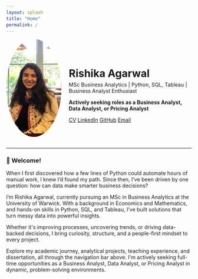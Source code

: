 ```yaml
---
layout: splash
title: "Home"
permalink: /
---
```


<div class="profile" style="display: flex; align-items: center; gap: 20px; margin-bottom: 30px;">
  <img src="assets/images/profile1.jpeg" alt="Rishika Agarwal" style="width: 150px; border-radius: 50%;">
  <div>
    <h1 style="margin-bottom: 0;">Rishika Agarwal</h1>
    <p style="margin-top: 5px;">MSc Business Analytics | Python, SQL, Tableau | Business Analyst Enthusiast</p>
    <p><strong>Actively seeking roles as a Business Analyst, Data Analyst, or Pricing Analyst</strong></p>
    <div class="links" style="margin-top: 10px;">
      <a href="/Rishika_Agarwal_CV.pdf" class="btn" target="_blank">CV</a>
      <a href="https://www.linkedin.com/in/rishika-agarwal-uk" class="btn" target="_blank">LinkedIn</a>
      <a href="https://github.com/RishikaAgarwal2025/Business-Analysis-Portfolio" class="btn" target="_blank">GitHub</a>
      <a href="mailto:rishikaagarwal544@gmail.com" class="btn" target="_blank">Email</a>
    </div>
  </div>
</div>

---

### 👋 Welcome!

When I first discovered how a few lines of Python could automate hours of manual work, I knew I’d found my path. Since then, I’ve been driven by one question: how can data make smarter business decisions?

I’m Rishika Agarwal, currently pursuing an MSc in Business Analytics at the University of Warwick. With a background in Economics and Mathematics, and hands-on skills in Python, SQL, and Tableau, I’ve built solutions that turn messy data into powerful insights.

Whether it's improving processes, uncovering trends, or driving data-backed decisions, I bring curiosity, structure, and a people-first mindset to every project.

Explore my academic journey, analytical projects, teaching experience, and dissertation, all through the navigation bar above. I'm actively seeking full-time opportunities as a Business Analyst, Data Analyst, or Pricing Analyst in dynamic, problem-solving environments.
